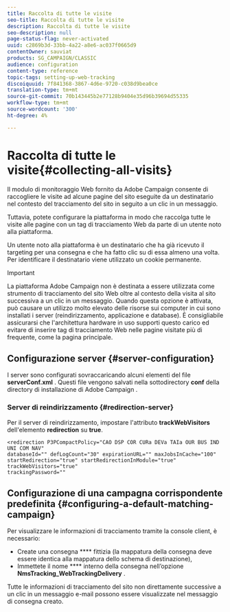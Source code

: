 ```yaml
---
title: Raccolta di tutte le visite
seo-title: Raccolta di tutte le visite
description: Raccolta di tutte le visite
seo-description: null
page-status-flag: never-activated
uuid: c2869b3d-33bb-4a22-a8e6-ac037f0665d9
contentOwner: sauviat
products: SG_CAMPAIGN/CLASSIC
audience: configuration
content-type: reference
topic-tags: setting-up-web-tracking
discoiquuid: 7f841368-3867-4d6e-9720-c038d9bea0ce
translation-type: tm+mt
source-git-commit: 70b143445b2e77128b9404e35d96b39694d55335
workflow-type: tm+mt
source-wordcount: '300'
ht-degree: 4%

---
```



# Raccolta di tutte le visite{#collecting-all-visits}

Il modulo di monitoraggio Web fornito da  Adobe Campaign consente di raccogliere le visite ad alcune pagine del sito eseguite da un destinatario nel contesto del tracciamento del sito in seguito a un clic in un messaggio.

Tuttavia, potete configurare la piattaforma in modo che raccolga tutte le visite alle pagine con un tag di tracciamento Web da parte di un utente noto alla piattaforma.

Un utente noto alla piattaforma è un destinatario che ha già ricevuto il targeting per una consegna e che ha fatto clic su di essa almeno una volta. Per identificare il destinatario viene utilizzato un cookie permanente.

>[!IMPORTANT]
>
>La piattaforma Adobe Campaign  non è destinata a essere utilizzata come strumento di tracciamento del sito Web oltre al contesto della visita al sito successiva a un clic in un messaggio. Quando questa opzione è attivata, può causare un utilizzo molto elevato delle risorse sui computer in cui sono installati i server (reindirizzamento, applicazione e database). È consigliabile assicurarsi che l&#39;architettura hardware in uso supporti questo carico ed evitare di inserire tag di tracciamento Web nelle pagine visitate più di frequente, come la pagina principale.

## Configurazione server {#server-configuration}

I server sono configurati sovraccaricando alcuni elementi del file **serverConf.xml** . Questi file vengono salvati nella sottodirectory **conf** della directory di installazione di Adobe Campaign .

### Server di reindirizzamento {#redirection-server}

Per il server di reindirizzamento, impostare l&#39;attributo **trackWebVisitors** dell&#39;elemento **redirection** su **true**.

```
<redirection P3PCompactPolicy="CAO DSP COR CURa DEVa TAIa OUR BUS IND UNI COM NAV"
databaseId="" defLogCount="30" expirationURL="" maxJobsInCache="100"
startRedirection="true" startRedirectionInModule="true" trackWebVisitors="true"
trackingPassword=""
```

## Configurazione di una campagna corrispondente predefinita {#configuring-a-default-matching-campaign}

Per visualizzare le informazioni di tracciamento tramite la console client, è necessario:

* Create una consegna **** fittizia (la mappatura della consegna deve essere identica alla mappatura dello schema di destinazione),
* Immettete il nome **** interno della consegna nell’opzione **NmsTracking_WebTrackingDelivery** .

Tutte le informazioni di tracciamento del sito non direttamente successive a un clic in un messaggio e-mail possono essere visualizzate nel messaggio di consegna creato.
